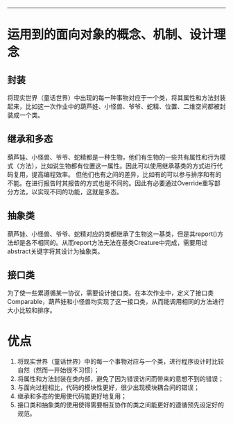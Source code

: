 ---
# 运用到的面向对象的概念、机制、设计理念

## 封装
  将现实世界（童话世界）中出现的每一种事物对应于一个类，将其属性和方法封装起来，比如这一次作业中的葫芦娃、小怪兽、爷爷、蛇精、位置、二维空间都被封装成一个类。

## 继承和多态
   葫芦娃、小怪兽、爷爷、蛇精都是一种生物，他们有生物的一些共有属性和行为模式（方法），比如说生物都有位置这一属性。因此可以使用继承基类的方式进行代码复用，提高编程效率。
   但他们也有之间的差异，比如有的可以参与排序和有的不能。在进行报告时其报告的方式也是不同的。因此有必要通过Override重写部分方法，以实现不同的功能，这就是多态。
     
## 抽象类
  葫芦娃、小怪兽、爷爷、蛇精对应的类都继承了生物这一基类，但是其report()方法却是各不相同的。从而report方法无法在基类Creature中完成，需要用过abstract关键字将其设计为抽象类。

## 接口类
  为了使一些累遵循某一协议，需要设计接口类。在本次作业中，定义了接口类Comparable，葫芦娃和小怪兽均实现了这一接口类，从而能调用相同的方法进行大小比较和排序。

# 优点
1. 将现实世界（童话世界）中的每一个事物对应与一个类，进行程序设计时比较自然（然而一开始很不习惯）；
2. 将属性和方法封装在类内部，避免了因为错误访问而带来的意想不到的错误；
3. 与面向过程相比，代码的模块性更好，很少出现模块耦合间的错误；
4. 继承和多态的使用使代码能更好地复用；
5. 接口类和抽象类的使用使得需要相互协作的类之间能更好的遵循预先设定好的规范。
